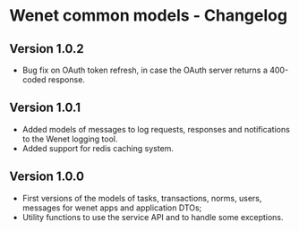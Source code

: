 # Wenet common models - Changelog

## Version 1.0.2
- Bug fix on OAuth token refresh, in case the OAuth server returns a 400-coded response.

## Version 1.0.1
- Added models of messages to log requests, responses and notifications to the Wenet logging tool.
- Added support for redis caching system.

## Version 1.0.0
- First versions of the models of tasks, transactions, norms, users, messages for wenet apps and application DTOs;
- Utility functions to use the service API and to handle some exceptions.
